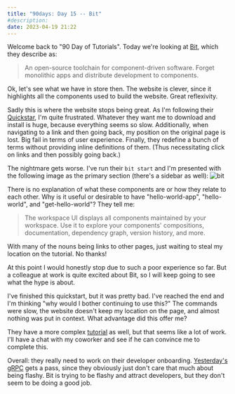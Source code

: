 ```yaml
---
title: "90days: Day 15 -- Bit"
#description: 
date: 2023-04-19 21:22
---
```


Welcome back to "90 Day of Tutorials". Today we're looking at [Bit](https://bit.dev/), which they describe as:
>An open-source toolchain for component-driven software. Forget monolithic apps and distribute development to components.

Ok, let's see what we have in store then. The website is clever, since it highlights all the components used to build the website. Great reflexivity.

Sadly this is where the website stops being great. As I'm following their [Quickstar](https://bit.dev/docs/quick-start/hello-world/), I'm quite frustrated. Whatever they want me to download and install is huge, because everything seems so slow. Additionally, when navigating to a link and then going back, my position on the original page is lost. Big fail in terms of user experience. Finally, they redefine a bunch of terms without providing inline definitions of them. (Thus necessitating click on links and then possibly going back.)

The nightmare gets worse. I've run their `bit start` and I'm presented with the following image as the primary section (there's a sidebar as well):
![bit](../bit-wtf.png)

There is no explanation of what these components are or how they relate to each other. Why is it useful or desirable to have "hello-world-app", "hello-world", and "get-hello-world"? They tell me:
> The workspace UI displays all components maintained by your workspace. Use it to explore your components' compositions, documentation, dependency graph, version history, and more.

With many of the nouns being links to other pages, just waiting to steal my location on the tutorial. No thanks!

At this point I would honestly stop due to such a poor experience so far. But a colleague at work is quite excited about Bit, so I will keep going to see what the hype is about.

I've finished this quickstart, but it was pretty bad. I've reached the end and I'm thinking "why would I bother continuing to use this?" The commands were slow, the website doesn't keep my location on the page, and almost nothing was put in context. What advantage did this offer me?

They have a more complex [tutorial](https://bit.dev/docs/react-intro) as well, but that seems like a lot of work. I'll have a chat with my coworker and see if he can convince me to complete this.

Overall: they really need to work on their developer onboarding. [Yesterday's gRPC](/blog/90days-day-14-grpc) gets a pass, since they obviously just don't care that much about being flashy. Bit is trying to be flashy and attract developers, but they don't seem to be doing a good job.
